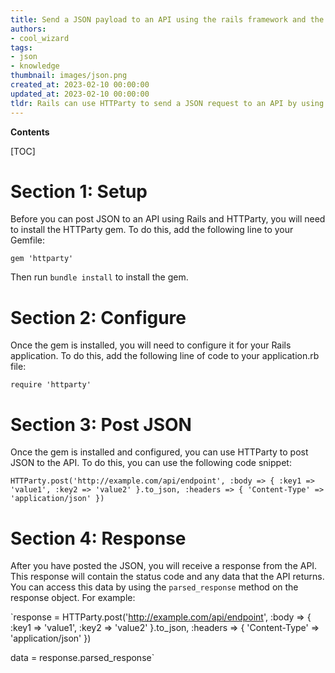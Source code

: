 ```yaml
---
title: Send a JSON payload to an API using the rails framework and the httparty gem
authors:
- cool_wizard
tags:
- json
- knowledge
thumbnail: images/json.png
created_at: 2023-02-10 00:00:00
updated_at: 2023-02-10 00:00:00
tldr: Rails can use HTTParty to send a JSON request to an API by using the HTTParty.post() method.
---
```


**Contents**

[TOC]

# Section 1: Setup

Before you can post JSON to an API using Rails and HTTParty, you will need to install the HTTParty gem. To do this, add the following line to your Gemfile:

`gem 'httparty'`

Then run `bundle install` to install the gem.

# Section 2: Configure

Once the gem is installed, you will need to configure it for your Rails application. To do this, add the following line of code to your application.rb file:

`require 'httparty'`

# Section 3: Post JSON

Once the gem is installed and configured, you can use HTTParty to post JSON to the API. To do this, you can use the following code snippet:

`HTTParty.post('http://example.com/api/endpoint', :body => { :key1 => 'value1', :key2 => 'value2' }.to_json, :headers => { 'Content-Type' => 'application/json' })`

# Section 4: Response

After you have posted the JSON, you will receive a response from the API. This response will contain the status code and any data that the API returns. You can access this data by using the `parsed_response` method on the response object. For example:

`response = HTTParty.post('http://example.com/api/endpoint', :body => { :key1 => 'value1', :key2 => 'value2' }.to_json, :headers => { 'Content-Type' => 'application/json' })

data = response.parsed_response`
